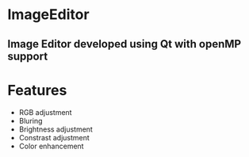 # ImageEditor
## Image Editor developed using Qt with openMP support
# Features
- RGB adjustment
- Bluring
- Brightness adjustment
- Constrast adjustment
- Color enhancement
